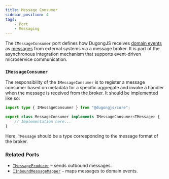 ```yaml
---
title: Message Consumer
sidebar_position: 4
tags:
    - Port
    - Messaging
---
```


The `IMessageConsumer` port defines how DugongJS receives [domain events](../core-concepts/domain-events.md) as [messages](../core-concepts/messages.md) from external systems via a message broker. It is part of the asynchronous integration mechanism that supports event-driven microservice communication.

### `IMessageConsumer`

The responsibility of the `IMessageConsumer` is to register a message consumer based on metadata for a specific aggregate and invoke a handler when the message is received from the broker. It should be implemented like so:

```typescript
import type { IMessageConsumer } from "@dugongjs/core";

export class MessageConsumer implements IMessageConsumer<TMessage> {
    // Implementation here...
}
```

Here, `TMessage` should be a type corresponding to the message format of the broker.

### Related Ports

- [`IMessageProducer`](./message-producer.md) – sends outbound messages.
- [`IInboundMessageMapper`](./message-mappers.md#iinboundmessagemapper) – maps messages to domain events.
